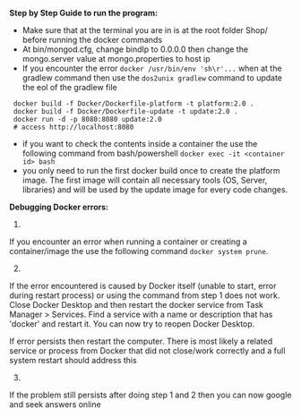 **Step by Step Guide to run the program:**

 - Make sure that at the terminal you are in is at the root folder Shop/ before running the docker commands
 - At bin/mongod.cfg, change bindIp to 0.0.0.0 then change the mongo.server value at mongo.properties to host ip
 - If you encounter the error `docker /usr/bin/env 'sh\r'...` when at the gradlew command then use the `dos2unix gradlew` command to update the eol of the gradlew file

```
 docker build -f Docker/Dockerfile-platform -t platform:2.0 .
 docker build -f Docker/Dockerfile-update -t update:2.0 .
 docker run -d -p 8080:8080 update:2.0
 # access http://localhost:8080
```
 - if you want to check the contents inside a container the use the following command from bash/powershell
	`docker exec -it <container id> bash`
 - you only need to run the first docker build once to create the platform image. The first image will contain all necessary tools (OS, Server, libraries) and will be used by the update image for every code changes.	

**Debugging Docker errors:**

1. 
If you encounter an error when running a container or creating a container/image the use the following command
`docker system prune`.

2. 
If the error encountered is caused by Docker itself (unable to start, error during restart process) or using the command from step 1 does not work. Close Docker Desktop and then restart the docker service from Task Manager > Services.
Find a service with a name or description that has 'docker' and restart it. You can now try to reopen Docker Desktop.

If error persists then restart the computer. There is most likely a related service or process from Docker that did not close/work correctly and a full system restart should address this

3. 
If the problem still persists after doing step 1 and 2 then you can now google and seek answers online
